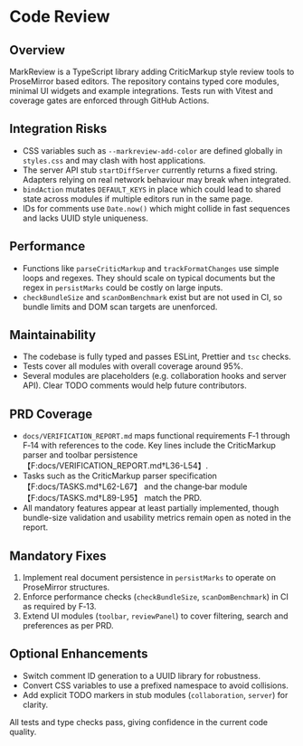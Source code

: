 # Code Review

## Overview
MarkReview is a TypeScript library adding CriticMarkup style review tools to ProseMirror based editors. The repository contains typed core modules, minimal UI widgets and example integrations. Tests run with Vitest and coverage gates are enforced through GitHub Actions.

## Integration Risks
- CSS variables such as `--markreview-add-color` are defined globally in `styles.css` and may clash with host applications.
- The server API stub `startDiffServer` currently returns a fixed string. Adapters relying on real network behaviour may break when integrated.
- `bindAction` mutates `DEFAULT_KEYS` in place which could lead to shared state across modules if multiple editors run in the same page.
- IDs for comments use `Date.now()` which might collide in fast sequences and lacks UUID style uniqueness.

## Performance
- Functions like `parseCriticMarkup` and `trackFormatChanges` use simple loops and regexes. They should scale on typical documents but the regex in `persistMarks` could be costly on large inputs.
- `checkBundleSize` and `scanDomBenchmark` exist but are not used in CI, so bundle limits and DOM scan targets are unenforced.

## Maintainability
- The codebase is fully typed and passes ESLint, Prettier and `tsc` checks.
- Tests cover all modules with overall coverage around 95%.
- Several modules are placeholders (e.g. collaboration hooks and server API). Clear TODO comments would help future contributors.

## PRD Coverage
- `docs/VERIFICATION_REPORT.md` maps functional requirements F‑1 through F‑14 with references to the code. Key lines include the CriticMarkup parser and toolbar persistence【F:docs/VERIFICATION_REPORT.md†L36-L54】.
- Tasks such as the CriticMarkup parser specification【F:docs/TASKS.md†L62-L67】 and the change‑bar module【F:docs/TASKS.md†L89-L95】 match the PRD.
- All mandatory features appear at least partially implemented, though bundle-size validation and usability metrics remain open as noted in the report.

## Mandatory Fixes
1. Implement real document persistence in `persistMarks` to operate on ProseMirror structures.
2. Enforce performance checks (`checkBundleSize`, `scanDomBenchmark`) in CI as required by F‑13.
3. Extend UI modules (`toolbar`, `reviewPanel`) to cover filtering, search and preferences as per PRD.

## Optional Enhancements
- Switch comment ID generation to a UUID library for robustness.
- Convert CSS variables to use a prefixed namespace to avoid collisions.
- Add explicit TODO markers in stub modules (`collaboration`, `server`) for clarity.

All tests and type checks pass, giving confidence in the current code quality.
